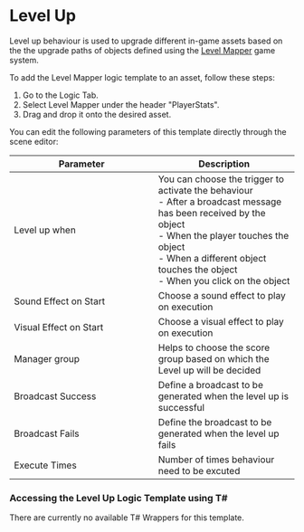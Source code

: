 # Level Up

Level up behaviour is used to upgrade different in-game assets based on the the upgrade paths of objects defined using the [Level Mapper](../../conceptual-guides/setting-up-game-systems.md) game system.

To add the Level Mapper logic template to an asset, follow these steps:

1. Go to the Logic Tab.
2. Select Level Mapper under the header "PlayerStats".
3. Drag and drop it onto the desired asset.

You can edit the following parameters of this template directly through the scene editor:

<table><thead><tr><th width="239">Parameter</th><th>Description</th></tr></thead><tbody><tr><td>Level up when</td><td>You can choose the trigger to activate the behaviour <br>- After a broadcast message has been received by the object<br>- When the player touches the object<br>- When a different object touches the object<br>- When you click on the object</td></tr><tr><td>Sound Effect on Start</td><td>Choose a sound effect to play on execution</td></tr><tr><td>Visual Effect on Start</td><td>Choose a visual effect to play on execution</td></tr><tr><td>Manager group</td><td>Helps to choose the score group based on which the Level up will be decided</td></tr><tr><td>Broadcast Success</td><td>Define a broadcast to be generated when the level up is successful</td></tr><tr><td>Broadcast Fails </td><td>Define the broadcast to be generated when the level up fails</td></tr><tr><td>Execute Times</td><td>Number of times behaviour need to be excuted </td></tr></tbody></table>

### Accessing the Level Up Logic Template using T\#

There are currently no available T# Wrappers for this template.&#x20;
